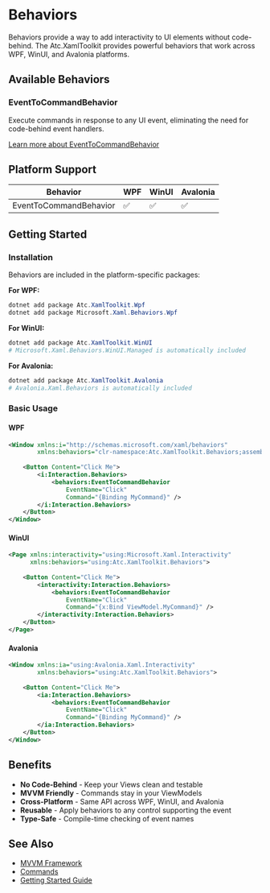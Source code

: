 # Behaviors

Behaviors provide a way to add interactivity to UI elements without code-behind. The Atc.XamlToolkit provides powerful behaviors that work across WPF, WinUI, and Avalonia platforms.

## Available Behaviors

### EventToCommandBehavior

Execute commands in response to any UI event, eliminating the need for code-behind event handlers.

[Learn more about EventToCommandBehavior](EventToCommandBehavior.md)

## Platform Support

| Behavior | WPF | WinUI | Avalonia |
|----------|-----|-------|----------|
| EventToCommandBehavior | ✅ | ✅ | ✅ |

## Getting Started

### Installation

Behaviors are included in the platform-specific packages:

**For WPF:**
```powershell
dotnet add package Atc.XamlToolkit.Wpf
dotnet add package Microsoft.Xaml.Behaviors.Wpf
```

**For WinUI:**
```powershell
dotnet add package Atc.XamlToolkit.WinUI
# Microsoft.Xaml.Behaviors.WinUI.Managed is automatically included
```

**For Avalonia:**
```powershell
dotnet add package Atc.XamlToolkit.Avalonia
# Avalonia.Xaml.Behaviors is automatically included
```

### Basic Usage

#### WPF

```xml
<Window xmlns:i="http://schemas.microsoft.com/xaml/behaviors"
        xmlns:behaviors="clr-namespace:Atc.XamlToolkit.Behaviors;assembly=Atc.XamlToolkit.Wpf">
    
    <Button Content="Click Me">
        <i:Interaction.Behaviors>
            <behaviors:EventToCommandBehavior 
                EventName="Click"
                Command="{Binding MyCommand}" />
        </i:Interaction.Behaviors>
    </Button>
</Window>
```

#### WinUI

```xml
<Page xmlns:interactivity="using:Microsoft.Xaml.Interactivity"
      xmlns:behaviors="using:Atc.XamlToolkit.Behaviors">
    
    <Button Content="Click Me">
        <interactivity:Interaction.Behaviors>
            <behaviors:EventToCommandBehavior 
                EventName="Click"
                Command="{x:Bind ViewModel.MyCommand}" />
        </interactivity:Interaction.Behaviors>
    </Button>
</Page>
```

#### Avalonia

```xml
<Window xmlns:ia="using:Avalonia.Xaml.Interactivity"
        xmlns:behaviors="using:Atc.XamlToolkit.Behaviors">
    
    <Button Content="Click Me">
        <ia:Interaction.Behaviors>
            <behaviors:EventToCommandBehavior 
                EventName="Click"
                Command="{Binding MyCommand}" />
        </ia:Interaction.Behaviors>
    </Button>
</Window>
```

## Benefits

- **No Code-Behind** - Keep your Views clean and testable
- **MVVM Friendly** - Commands stay in your ViewModels
- **Cross-Platform** - Same API across WPF, WinUI, and Avalonia
- **Reusable** - Apply behaviors to any control supporting the event
- **Type-Safe** - Compile-time checking of event names

## See Also

- [MVVM Framework](../Mvvm/Readme.md)
- [Commands](../Mvvm/Readme.md#commands)
- [Getting Started Guide](../GettingStarted.md)
